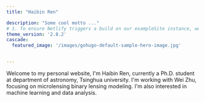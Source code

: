 ```yaml
---
title: "Haibin Ren"

description: "Some cool motto ..."
# 1. To ensure Netlify triggers a build on our exampleSite instance, we need to change a file in the exampleSite directory.
theme_version: '2.8.2'
cascade:
  featured_image: '/images/gohugo-default-sample-hero-image.jpg'


---
```

Welcome to my personal website, I'm Haibin Ren, currently a Ph.D. student at department of astronomy, Tsinghua university. I'm working with Wei Zhu, focusing on microlensing binary lensing modeling. I'm also interested in machine learning and data analysis.




